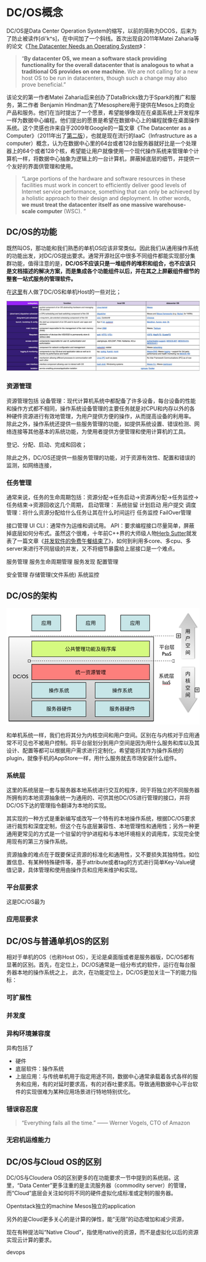 # DC/OS概念

DC/OS是Data Center Operation System的缩写，以前的简称为DCOS，后来为了防止被读作[di'k^s]，在中间加了一个斜线。首次出现自2011年Matei Zaharia等的论文《[The Datacenter Needs an Operating System](http://dl.acm.org/citation.cfm?id=2170461)》：

> “**By datacenter OS, we mean a software stack providing functionality for the overall datacenter that is analogous to what a traditional OS provides on one machine.** We are not calling for a new host OS to be run in datacenters, though such a change may also prove beneficial.”

该论文的第一作者Matei Zaharia后来创办了DataBricks致力于Spark的推广和服务，第二作者	Benjamin Hindman去了Mesosphere用于提供在Mesos上的商业产品和服务。他们在当时提出了一个愿景，希望能够像现在在桌面系统上开发程序一样为数据中心编程。他们提出的愿景是希望在数据中心上的编程就像在桌面操作系统。这个灵感也许来自于2009年Google的一篇文章《The Datacenter as a Computer》（2011年出了[第二版](http://web.eecs.umich.edu/~mosharaf/Readings/DC-Computer.pdf)），也就是现在流行的IaaC（Infrastructure as a computer）概念，认为在数据中心里的64台或者128台服务器就好比是一个处理器上的64个或者128个核，希望能让用户就像使用一个现代操作系统来管理单个计算机一样，将数据中心抽象为逻辑上的一台计算机，屏蔽掉底层的细节，并提供一个友好的界面供管理和使用。

> “Large portions of the hardware and software resources in these facilities must work in concert to efficiently deliver good levels of Internet service performance, something that can only be achieved by a holistic approach to their design and deployment. In other words, **we must treat the datacenter itself as one massive warehouse-scale computer** (WSC). ”


## DC/OS的功能

既然叫OS，那功能和我们熟悉的单机OS应该非常类似。因此我们从通用操作系统的功能出发，对DC/OS提出要求。通常开源社区中很多不同组件都能实现部分集群功能，值得注意的是，**DC/OS不应该只是一堆组件的堆积和组合，也不应该只是文档描述的解决方案，而是集成各个功能组件以后，并在其之上屏蔽组件细节的整套一站式服务的管理软件。**

在[这里](https://docs.google.com/document/d/1URqkl91-RynWMwpa88eKgc4iisZVyL2kal40m5WtxAc/edit)有人做了DC/OS和单机Host的一些对比；

![](mesos/dcos/os.png)

### 资源管理
资源管理包括
设备管理：现代计算机系统中都配备了许多设备，每台设备的性能和操作方式都不相同，操作系统设备管理的主要任务就是对CPU和内存以外的各种硬件资源进行有效地管理，为用户提供方便的操作，从而提高设备的利用率。 除此之外，操作系统还提供一些服务管理的功能，如提供系统设置、错误检测、网络连接等其他基本的系统功能，为使用者提供方便管理和使用计算机的工具。 

登记、分配、启动、完成和回收；

除此之外，DC/OS还提供一些服务管理的功能，对于资源有效性、配置和错误的监测，如网络连接，

### 任务管理
通常来说，任务的生命周期包括：资源分配->任务启动->资源再分配->任务监控->任务结束->资源回收这几个周期，
启动管理：
系统驻留
计划启动
用户提交
调度管理：将什么资源分配给什么任务让其在什么时间运行
任务监控
FailOver管理

接口管理
UI
CLI：通常作为运维和调试用。
API：要求编程接口尽量简单，屏蔽掉底层如何分布式。虽然这个很难，十年前C++界的大师级人物[Herb Sutter](https://herbsutter.com/about/)就发表了一篇文章《[并发软件的免费午餐结束了](http://www.gotw.ca/publications/concurrency-ddj.htm)》，如何到利用多core、多cpu、多server来进行不同层级的并发，又不将细节暴露给上层接口是一个难点。

服务管理
服务生命周期管理
服务发现
配置管理

安全管理
存储管理(文件系统)
系统监控

## DC/OS的架构
![](mesos/dcos/hierarch.png)

和单机系统一样，我们也将其分为内核空间和用户空间。区别在与内核对于应用通常不可见也不被用户控制。将平台层划分到用户空间是因为用什么服务和库以及其设计、配置等都可以根据用户需求进行定制化，希望能将其作为操作系统的plugin，就像手机的AppStore一样，用什么服务就去市场安装什么组件。

### 系统层
这里的系统层是一套与服务器本地系统进行交互的程序，同于将独立的不同服务器所拥有的本地资源抽象统一为通用的、可供其他DC/OS进行管理的接口，并将DC/OS下达的管理指令翻译为本地的实现。

其实现的一种方式是重新编写或改写一个特有的本地操作系统，根据DC/OS要求进行裁剪和深度定制，但这个在与底层兼容性、本地管理性和通用性；另外一种更通用更常见的方式是一个驻留的守护进程和与本地环境相关的调用库，实现完全使用现有的第三方操作系统。

资源抽象的难点在于既要保证资源的标准化和通用性，又不要损失其独特性。如位置信息、有某种特殊硬件等，基于attribute或者tag的方式进行简单Key-Value键值记录，具体管理和使用由操作员和应用来维护和实现。
### 平台层要求
这是DC/OS最为
### 应用层要求



## DC/OS与普通单机OS的区别
相对于单机的OS（也称Host OS），无论是桌面版或者是服务器版，DC/OS都有显著的区别。首先，在定位上，DC/OS通常是一组分布式的软件，运行在每台服务器本地的操作系统之上，
此次，在功能定位上，DC/OS更加关注一下的能力指标：
### 可扩展性
### 并发度
### 异构环境兼容度
异构包括了
* 硬件
* 底层软件：操作系统
* 上层应用：与传统单机用于指定用途不同，数据中心通常承载着各式各样的服务和应用，有的对延时要求高，有的对吞吐要求高。导致通用数据中心平台软件的实现很难为某种应用场景进行特地特别优化。

### 错误容忍度

> “Everything fails all the time.” —— Werner Vogels, CTO of Amazon



### 无宕机运维能力




## DC/OS与Cloud OS的区别
DC/OS与Cloudera OS的区别更多的在功能要求一节中提到的系统层。这里，“Data Center”更多注重的是主流服务器（commodity server）的管理，而“Cloud”底层会关注如何将不同的硬件虚拟化成标准或定制的服务器。

Opentstack独立的machine
Mesos独立的application


另外的是Cloud更多关心的是计算的弹性，能“无限”的动态增加和减少资源，

现在有种提法叫“Native Cloud”，指使用native的资源，而不是虚拟化以后的资源实现云计算的要求。

devops


